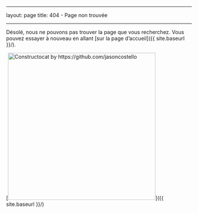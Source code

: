 * * *

layout: page title: 404 - Page non trouvée

* * *

Désolé, nous ne pouvons pas trouver la page que vous recherchez. Vous pouvez essayer à nouveau en allant [sur la page d’accueil]({{ site.baseurl }}/).

[<img src="{{ site.baseurl }}/images/404.jpg" alt="Constructocat by https://github.com/jasoncostello" style="width: 400px;" />]({{ site.baseurl }}/)